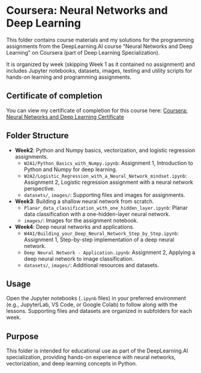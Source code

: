 # Coursera: Neural Networks and Deep Learning

This folder contains course materials and my solutions for the programming assignments from the DeepLearning.AI course "Neural Networks and Deep Learning" on Coursera (part of  Deep Learning Specialization). 

It is organized by week (skipping Week 1 as it contained no assignment) and includes Jupyter notebooks, datasets, images, testing and utility scripts for hands-on learning and programming assignments.

## Certificate of completion

You can view my certificate of completion for this course here: [Coursera: Neural Networks and Deep Learning Certificate](https://coursera.org/share/7d2abad98a6b511763149909893468b4)

## Folder Structure

- **Week2**: Python and Numpy basics, vectorization, and logistic regression assignments.
  - `W2A1/Python_Basics_with_Numpy.ipynb`: Assignment 1, Introduction to Python and Numpy for deep learning.
  - `W2A2/Logistic_Regression_with_a_Neural_Network_mindset.ipynb`: Assignment 2, Logistic regression assignment with a neural network perspective.
  - `datasets/`, `images/`: Supporting files and images for assignments.
- **Week3**: Building a shallow neural network from scratch.
  - `Planar_data_classification_with_one_hidden_layer.ipynb`: Planar data classification with a one-hidden-layer neural network.
  - `images/`: Images for the assignment notebook.
- **Week4**: Deep neural networks and applications.
  - `W4A1/Building_your_Deep_Neural_Network_Step_by_Step.ipynb`: Assignment 1, Step-by-step implementation of a deep neural network.
  - `Deep Neural Network - Application.ipynb`: Assignment 2, Applying a deep neural network to image classification.
  - `datasets/`, `images/`: Additional resources and datasets.


## Usage

Open the Jupyter notebooks (`.ipynb` files) in your preferred environment (e.g., JupyterLab, VS Code, or Google Colab) to follow along with the lessons. Supporting files and datasets are organized in subfolders for each week.

## Purpose

This folder is intended for educational use as part of the DeepLearning.AI specialization, providing hands-on experience with neural networks, vectorization, and deep learning concepts in Python.
